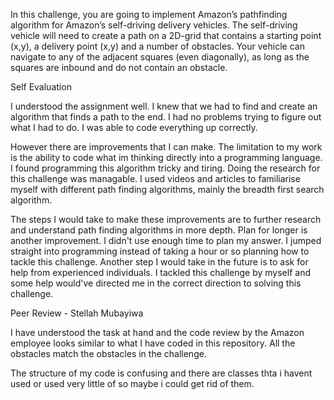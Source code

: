 In this challenge, you are going to implement Amazon’s pathfinding algorithm for Amazon’s self-driving delivery vehicles. The self-driving vehicle will need to create a path on a 2D-grid that contains a starting point (x,y), a delivery point (x,y) and a number of obstacles. Your vehicle can navigate to any of the adjacent squares (even diagonally), as long as the squares are inbound and do not contain an obstacle.

Self Evaluation

I understood the assignment well. I knew that we had to find and create an algorithm that finds a path to the end. I had no problems trying to figure out what I had to do. I was able to code everything up correctly. 

However there are improvements that I can make. The limitation to my work is the ability to code what im thinking directly into a programming language. I found programming this algorithm tricky and tiring. Doing the research for this challenge was managable. I used videos and articles to familiarise myself with different path finding algorithms, mainly the breadth first search algorithm.

The steps I would take to make these improvements are to further research and understand path finding algorithms in more depth. Plan for longer is another improvement. I didn't use enough time to plan my answer. I jumped straight into programming instead of taking a hour or so planning how to tackle this challenge. Another step I would take in the future is to ask for help from experienced individuals. I tackled this challenge by myself and some help would've directed me in the correct direction to solving this challenge.

Peer Review - Stellah Mubayiwa

I have understood the task at hand and the code review by the Amazon employee looks similar to what I have coded in this repository. All the obstacles match the obstacles in the challenge. 

The structure of my code is confusing and there are classes thta i havent used or used very little of so maybe i could get rid of them.

